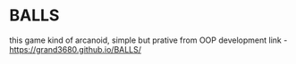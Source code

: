 # BALLS
this game kind of arcanoid, simple but prative from OOP development
link - https://grand3680.github.io/BALLS/
